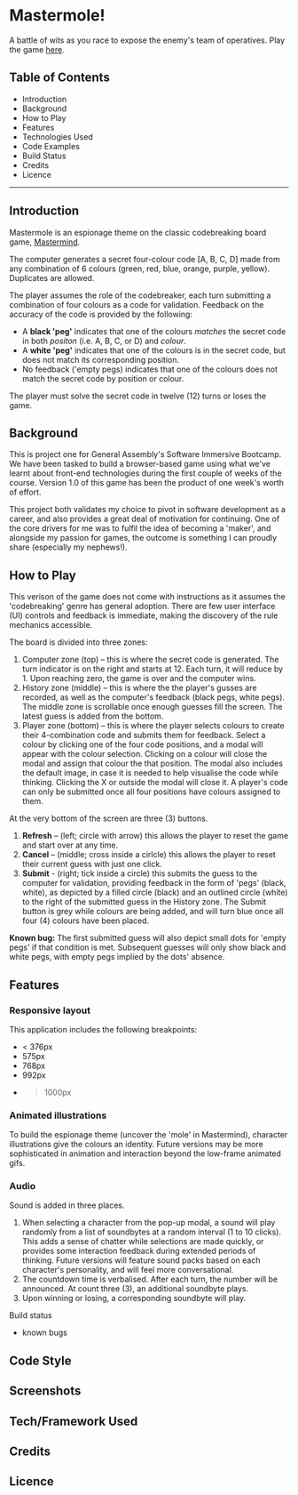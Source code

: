 # Mastermole!
A battle of wits as you race to expose the enemy's team of operatives. Play the game [here](https://tdha.github.io/mastermind).

## Table of Contents
+ Introduction
+ Background
+ How to Play
+ Features
+ Technologies Used
+ Code Examples
+ Build Status
+ Credits
+ Licence
---
## Introduction
Mastermole is an espionage theme on the classic codebreaking board game, [Mastermind](https://en.wikipedia.org/wiki/Mastermind_(board_game)).

The computer generates a secret four-colour code [A, B, C, D] made from any combination of 6 colours (green, red, blue, orange, purple, yellow). Duplicates are allowed.

The player assumes the role of the codebreaker, each turn submitting a combination of four colours as a code for validation. Feedback on the accuracy of the code is provided by the following:
- A **black 'peg'** indicates that one of the colours _matches_ the secret code in both _positon_ (i.e. A, B, C, or D) and _colour_.
- A **white 'peg'** indicates that one of the colours is in the secret code, but does not match its corresponding position.
- No feedback ('empty pegs) indicates that one of the colours does not match the secret code by position or colour.

The player must solve the secret code in twelve (12) turns or loses the game.

## Background
This is project one for General Assembly's Software Immersive Bootcamp. We have been tasked to build a browser-based game using what we've learnt about front-end technologies during the first couple of weeks of the course. Version 1.0 of this game has been the product of one week's worth of effort.

This project both validates my choice to pivot in software development as a career, and also provides a great deal of motivation for continuing. One of the core drivers for me was to fulfil the idea of becoming a 'maker', and alongside my passion for games, the outcome is something I can proudly share (especially my nephews!).

## How to Play
This verison of the game does not come with instructions as it assumes the 'codebreaking' genre has general adoption. There are few user interface (UI) controls and feedback is immediate, making the discovery of the rule mechanics accessible. 

The board is divided into three zones:
1. Computer zone (top) – this is where the secret code is generated. The turn indicator is on the right and starts at 12. Each turn, it will reduce by 1. Upon reaching zero, the game is over and the computer wins.
2. History zone (middle) – this is where the the player's gusses are recorded, as well as the computer's feedback (black pegs, white pegs). The middle zone is scrollable once enough guesses fill the screen. The latest guess is added from the bottom.
3. Player zone (bottom) – this is where the player selects colours to create their 4-combination code and submits them for feedback. Select a colour by clicking one of the four code positions, and a modal will appear with the colour selection. Clicking on a colour will close the modal and assign that colour the that position. The modal also includes the default image, in case it is needed to help visualise the code while thinking. Clicking the X or outside the modal will close it. A player's code can only be submitted once all four positions have colours assigned to them.

At the very bottom of the screen are three (3) buttons. 
1. **Refresh** – (left; circle with arrow) this allows the player to reset the game and start over at any time.
2. **Cancel** – (middle; cross inside a cirlcle) this allows the player to reset their current guess with just one click.
3. **Submit** - (right; tick inside a circle) this submits the guess to the computer for validation, providing feedback in the form of 'pegs' (black, white), as depicted by a filled circle (black) and an outlined circle (white) to the right of the submitted guess in the History zone. The Submit button is grey while colours are being added, and will turn blue once all four (4) colours have been placed.

**Known bug:** The first submitted guess will also depict small dots for 'empty pegs' if that condition is met. Subsequent guesses will only show black and white pegs, with empty pegs implied by the dots' absence. 

## Features
### Responsive layout
This application includes the following breakpoints:
* < 376px
* 575px
* 768px
* 992px
* > 1000px

### Animated illustrations
To build the espionage theme (uncover the 'mole' in Mastermind), character illustrations give the colours an identity. Future versions may be more sophisticated in animation and interaction beyond the low-frame animated gifs.

### Audio
Sound is added in three places.
1. When selecting a character from the pop-up modal, a sound will play randomly from a list of soundbytes at a random interval (1 to 10 clicks). This adds a sense of chatter while selections are made quickly, or provides some interaction feedback during extended periods of thinking. Future versions will feature sound packs based on each character's personality, and will feel more conversational.
2. The countdown time is verbalised. After each turn, the number will be announced. At count three (3), an additional soundbyte plays.
3. Upon winning or losing, a corresponding soundbyte will play.









Build status
- known bugs

## Code Style

## Screenshots

## Tech/Framework Used





## Credits

## Licence

